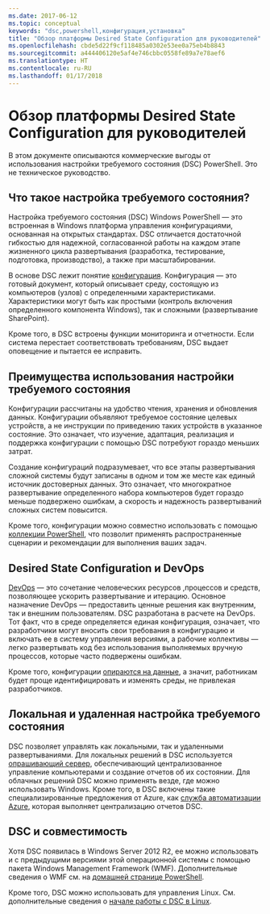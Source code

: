 ```yaml
---
ms.date: 2017-06-12
ms.topic: conceptual
keywords: "dsc,powershell,конфигурация,установка"
title: "Обзор платформы Desired State Configuration для руководителей"
ms.openlocfilehash: cbde5d22f9cf118485a0302e53ee0a75eb4b8843
ms.sourcegitcommit: a444406120e5af4e746cbbc0558fe89a7e78aef6
ms.translationtype: HT
ms.contentlocale: ru-RU
ms.lasthandoff: 01/17/2018
---
```

# <a name="desired-state-configuration-overview-for-decision-makers"></a>Обзор платформы Desired State Configuration для руководителей

В этом документе описываются коммерческие выгоды от использования настройки требуемого состояния (DSC) PowerShell. Это не техническое руководство.

## <a name="what-is-desired-state-configuration"></a>Что такое настройка требуемого состояния?

Настройка требуемого состояния (DSC) Windows PowerShell — это встроенная в Windows платформа управления конфигурациями, основанная на открытых стандартах. DSC отличается достаточной гибкостью для надежной, согласованной работы на каждом этапе жизненного цикла развертывания (разработка, тестирование, подготовка, производство), а также при масштабировании. 

В основе DSC лежит понятие [конфигурация](https://msdn.microsoft.com/en-us/powershell/dsc/configurations).
Конфигурация — это готовый документ, который описывает среду, состоящую из компьютеров (узлов) с определенными характеристиками. Характеристики могут быть как простыми (контроль включения определенного компонента Windows), так и сложными (развертывание SharePoint). 

Кроме того, в DSC встроены функции мониторинга и отчетности. Если система перестает соответствовать требованиям, DSC выдает оповещение и пытается ее исправить. 

## <a name="benefits-of-using-desired-state-configuration"></a>Преимущества использования настройки требуемого состояния

Конфигурации рассчитаны на удобство чтения, хранения и обновления данных. Конфигурации объявляют требуемое состояние целевых устройств, а не инструкции по приведению таких устройств в указанное состояние. Это означает, что изучение, адаптация, реализация и поддержка конфигурации с помощью DSC потребуют гораздо меньших затрат. 

Создание конфигураций подразумевает, что все этапы развертывания сложной системы будут записаны в одном и том же месте как единый источник достоверных данных. Это означает, что многократное развертывание определенного набора компьютеров будет гораздо меньше подвержено ошибкам, а скорость и надежность развертываний сложных систем повысится.

Кроме того, конфигурации можно совместно использовать с помощью [коллекции PowerShell](https://powershellgallery.com), что позволит применять распространенные сценарии и рекомендации для выполнения ваших задач.


## <a name="desired-state-configuration-and-devops"></a>Desired State Configuration и DevOps

[DevOps](http://blogs.technet.com/b/ashleymcglone/archive/2015/11/20/devops-for-n00bs-ie-windows-people.aspx) — это сочетание человеческих ресурсов ,процессов и средств, позволяющее ускорить развертывание и итерацию. Основное назначение DevOps — предоставить ценные решения как внутренним, так и внешним пользователям. DSC разработана в расчете на DevOps. Тот факт, что в среде определяется единая конфигурация, означает, что разработчики могут вносить свои требования в конфигурацию и включать ее в систему управления версиями, а рабочие коллективы — легко развертывать код без использования выполняемых вручную процессов, которые часто подвержены ошибкам. 

Кроме того, конфигурации [опираются на данные](https://msdn.microsoft.com/en-us/powershell/dsc/configdata), а значит, работникам будет проще идентифицировать и изменять среды, не привлекая разработчиков. 

## <a name="desired-state-configuration-on--and-off-premises"></a>Локальная и удаленная настройка требуемого состояния

DSC позволяет управлять как локальными, так и удаленными развертываниями. Для локальных решений в DSC используется [опрашивающий сервер](https://msdn.microsoft.com/en-us/powershell/dsc/pullserver), обеспечивающий централизованное управление компьютерами и создание отчетов об их состоянии. Для облачных решений DSC можно применять везде, где можно использовать Windows. Кроме того, в DSC включены такие специализированные предложения от Azure, как [служба автоматизации Azure](https://azure.microsoft.com/en-us/documentation/services/automation/), которая выполняет централизацию отчетов DSC. 

## <a name="dsc-and-compatibility"></a>DSC и совместимость

Хотя DSC появилась в Windows Server 2012 R2, ее можно использовать и с предыдущими версиями этой операционной системы с помощью пакета Windows Management Framework (WMF). Дополнительные сведения о WMF см. на [домашней странице PowerShell](https://msdn.microsoft.com/en-us/powershell/). 

Кроме того, DSC можно использовать для управления Linux. См. дополнительные сведения о [начале работы с DSC в Linux](https://msdn.microsoft.com/en-us/powershell/dsc/lnxgettingstarted).

